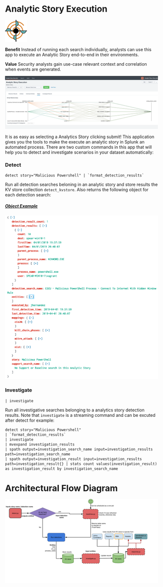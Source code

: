 # Analytic Story Execution 
![](static/appIconAlt_2x.png)

**Benefit** Instead of running each search individually, analysts can use this app to execute an Analytic Story end-to-end in their environments. 

**Value** Security analysts gain use-case relevant context and correlation when events are generated.

![](static/screenshot.png)

It is as easy as selecting a Analytics Story clicking submit! This application gives you the tools to make the execute an analytic story in Splunk an automated process. There are two custom commands in this app that will help you to detect and investigate scenarios in your dataset automatically:

### Detect

```
detect story="Malicious Powershell" | `format_detection_results`
```

Run all detection searches beloning in an analytic story and store results the KV store collection `detect_kvstore`. Also returns the following object for each detection search:

##### [Object Example](https://jsoneditoronline.org/?id=5527dddc593545baa60c5cfd4b10b2f0)

![](static/object_example.png)

### Investigate

`| investigate `

Run all investigative searches belonging to a analytics story detection results. Note that `investigate` is a streaming command and can be excuted after detect for example: 

```
detect story="Malicious Powershell" 
| `format_detection_results` 
| investigate 
| mvexpand investigation_results 
| spath output=investigation_search_name input=investigation_results path=investigation_search_name 
| spath output=investigation_result input=investigation_results path=investigation_result{} | stats count values(investigation_result) as investigation_result by investigation_search_name
```

# Architectural Flow Diagram
![](static/architecture.png)